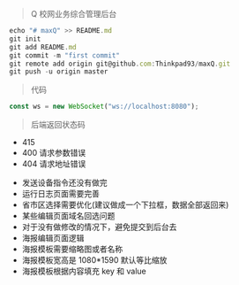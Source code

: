 > Q 校网业务综合管理后台

```javascript
echo "# maxQ" >> README.md
git init
git add README.md
git commit -m "first commit"
git remote add origin git@github.com:Thinkpad93/maxQ.git
git push -u origin master
```

> 代码

```javascript
const ws = new WebSocket("ws://localhost:8080");
```

> 后端返回状态码

- 415
- 400 请求参数错误
- 404 请求地址错误

* 发送设备指令还没有做完
* 运行日志页面需要完善
* 省市区选择需要优化(建议做成一个下拉框，数据全部返回来)
* 某些编辑页面域名回选问题
* 对于没有做修改的情况下，避免提交到后台去
* 海报编辑页面逻辑
* 海报模板需要缩略图或者名称
* 海报模板宽高是 1080\*1590 默认等比缩放
* 海报模板根据内容填充 key 和 value
